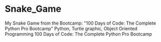 # Snake_Game
My Snake Game from the Bootcamp: "100 Days of Code: The Complete Python Pro Bootcamp"
Python, Turtle graphic, Object Oriented Programming
100 Days of Code: The Complete Python Pro Bootcamp
